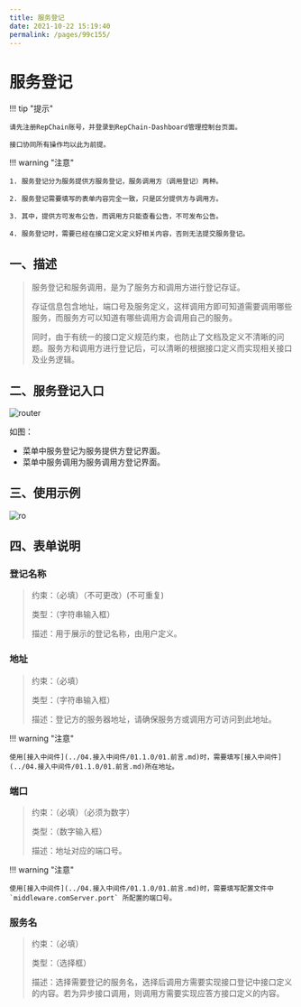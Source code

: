 ```yaml
---
title: 服务登记
date: 2021-10-22 15:19:40
permalink: /pages/99c155/
---
```


# 服务登记

!!! tip "提示"

    请先注册RepChain账号，并登录到RepChain-Dashboard管理控制台页面。

    接口协同所有操作均以此为前提。


!!! warning "注意"

    1. 服务登记分为服务提供方服务登记，服务调用方（调用登记）两种。

    2. 服务登记需要填写的表单内容完全一致，只是区分提供方与调用方。

    3. 其中，提供方可发布公告，而调用方只能查看公告，不可发布公告。

    4. 服务登记时，需要已经在接口定义定义好相关内容，否则无法提交服务登记。



## 一、描述

> 服务登记和服务调用，是为了服务方和调用方进行登记存证。
>
> 存证信息包含地址，端口号及服务定义，这样调用方即可知道需要调用哪些服务，而服务方可以知道有哪些调用方会调用自己的服务。
>
> 同时，由于有统一的接口定义规范约束，也防止了文档及定义不清晰的问题。服务方和调用方进行登记后，可以清晰的根据接口定义而实现相关接口及业务逻辑。

## 二、服务登记入口

![router](/img/register-menu.png)

如图：

* 菜单中服务登记为服务提供方登记界面。
* 菜单中服务调用为服务调用方登记界面。

## 三、使用示例

![ro](/img/register.gif)

## 四、表单说明

### 登记名称 

> 约束：（必填）（不可更改）(不可重复)
>
> 类型：（字符串输入框）
>
> 描述：用于展示的登记名称，由用户定义。

### 地址

> 约束：（必填）
>
> 类型：（字符串输入框）
>
> 描述：登记方的服务器地址，请确保服务方或调用方可访问到此地址。

!!! warning "注意"

    使用[接入中间件](../04.接入中间件/01.1.0/01.前言.md)时，需要填写[接入中间件](../04.接入中间件/01.1.0/01.前言.md)所在地址。



### 端口

> 约束：（必填）（必须为数字）
>
> 类型：（数字输入框）
>
> 描述：地址对应的端口号。

!!! warning "注意"

    使用[接入中间件](../04.接入中间件/01.1.0/01.前言.md)时，需要填写配置文件中 `middleware.comServer.port` 所配置的端口号。




### 服务名

> 约束：（必填）
>
> 类型：（选择框）
>
> 描述：选择需要登记的服务名，选择后调用方需要实现接口登记中接口定义的内容。若为异步接口调用，则调用方需要实现应答方接口定义的内容。

